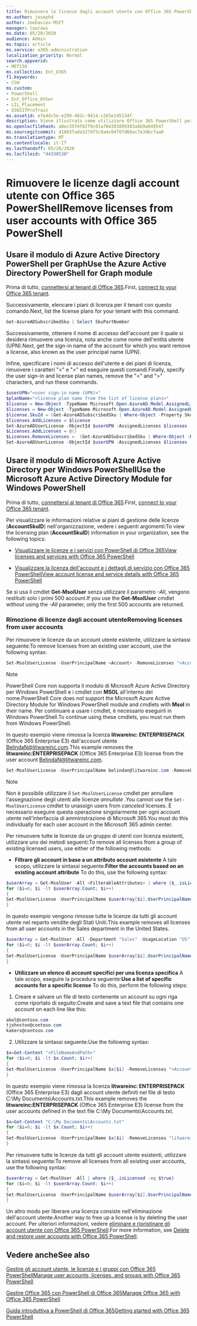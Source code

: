```yaml
---
title: Rimuovere le licenze dagli account utente con Office 365 PowerShell
ms.author: josephd
author: JoeDavies-MSFT
manager: laurawi
ms.date: 05/20/2020
audience: Admin
ms.topic: article
ms.service: o365-administration
localization_priority: Normal
search.appverid:
- MET150
ms.collection: Ent_O365
f1.keywords:
- CSH
ms.custom:
- PowerShell
- Ent_Office_Other
- LIL_Placement
- O365ITProTrain
ms.assetid: e7e4dc5e-e299-482c-9414-c265e145134f
description: Viene illustrato come utilizzare Office 365 PowerShell per rimuovere le licenze di Office 365 precedentemente assegnate agli utenti.
ms.openlocfilehash: a8ec35f4f82f9c01a784301099383a6b9a049547
ms.sourcegitcommit: d1863fada327df5c8a4c04f07d68ac7e3dbcfaa0
ms.translationtype: MT
ms.contentlocale: it-IT
ms.lasthandoff: 05/20/2020
ms.locfileid: "44330530"
---
```

# <a name="remove-licenses-from-user-accounts-with-office-365-powershell"></a><span data-ttu-id="3f5d5-103">Rimuovere le licenze dagli account utente con Office 365 PowerShell</span><span class="sxs-lookup"><span data-stu-id="3f5d5-103">Remove licenses from user accounts with Office 365 PowerShell</span></span>

## <a name="use-the-azure-active-directory-powershell-for-graph-module"></a><span data-ttu-id="3f5d5-104">Usare il modulo di Azure Active Directory PowerShell per Graph</span><span class="sxs-lookup"><span data-stu-id="3f5d5-104">Use the Azure Active Directory PowerShell for Graph module</span></span>

<span data-ttu-id="3f5d5-105">Prima di tutto, [connettersi al tenant di Office 365](connect-to-office-365-powershell.md#connect-with-the-azure-active-directory-powershell-for-graph-module).</span><span class="sxs-lookup"><span data-stu-id="3f5d5-105">First, [connect to your Office 365 tenant](connect-to-office-365-powershell.md#connect-with-the-azure-active-directory-powershell-for-graph-module).</span></span>

<span data-ttu-id="3f5d5-106">Successivamente, elencare i piani di licenza per il tenant con questo comando.</span><span class="sxs-lookup"><span data-stu-id="3f5d5-106">Next, list the license plans for your tenant with this command.</span></span>

```powershell
Get-AzureADSubscribedSku | Select SkuPartNumber
```

<span data-ttu-id="3f5d5-107">Successivamente, ottenere il nome di accesso dell'account per il quale si desidera rimuovere una licenza, nota anche come nome dell'entità utente (UPN).</span><span class="sxs-lookup"><span data-stu-id="3f5d5-107">Next, get the sign-in name of the account for which you want remove a license, also known as the user principal name (UPN).</span></span>

<span data-ttu-id="3f5d5-108">Infine, specificare i nomi di accesso dell'utente e dei piani di licenza, rimuovere i caratteri "<" e ">" ed eseguire questi comandi.</span><span class="sxs-lookup"><span data-stu-id="3f5d5-108">Finally, specify the user sign-in and license plan names, remove the "<" and ">" characters, and run these commands.</span></span>

```powershell
$userUPN="<user sign-in name (UPN)>"
$planName="<license plan name from the list of license plans>"
$license = New-Object -TypeName Microsoft.Open.AzureAD.Model.AssignedLicense
$licenses = New-Object -TypeName Microsoft.Open.AzureAD.Model.AssignedLicenses
$license.SkuId = (Get-AzureADSubscribedSku | Where-Object -Property SkuPartNumber -Value $planName -EQ).SkuID
$licenses.AddLicenses = $license
Set-AzureADUserLicense -ObjectId $userUPN -AssignedLicenses $licenses
$Licenses.AddLicenses = @()
$Licenses.RemoveLicenses =  (Get-AzureADSubscribedSku | Where-Object -Property SkuPartNumber -Value $planName -EQ).SkuID
Set-AzureADUserLicense -ObjectId $userUPN -AssignedLicenses $licenses
```

## <a name="use-the-microsoft-azure-active-directory-module-for-windows-powershell"></a><span data-ttu-id="3f5d5-109">Usare il modulo di Microsoft Azure Active Directory per Windows PowerShell</span><span class="sxs-lookup"><span data-stu-id="3f5d5-109">Use the Microsoft Azure Active Directory Module for Windows PowerShell</span></span>

<span data-ttu-id="3f5d5-110">Prima di tutto, [connettersi al tenant di Office 365](connect-to-office-365-powershell.md#connect-with-the-microsoft-azure-active-directory-module-for-windows-powershell).</span><span class="sxs-lookup"><span data-stu-id="3f5d5-110">First, [connect to your Office 365 tenant](connect-to-office-365-powershell.md#connect-with-the-microsoft-azure-active-directory-module-for-windows-powershell).</span></span>
   
<span data-ttu-id="3f5d5-111">Per visualizzare le informazioni relative ai piani di gestione delle licenze (**AccountSkuID**) nell'organizzazione, vedere i seguenti argomenti:</span><span class="sxs-lookup"><span data-stu-id="3f5d5-111">To view the licensing plan (**AccountSkuID**) information in your organization, see the following topics:</span></span>
    
  - [<span data-ttu-id="3f5d5-112">Visualizzare le licenze e i servizi con PowerShell di Office 365</span><span class="sxs-lookup"><span data-stu-id="3f5d5-112">View licenses and services with Office 365 PowerShell</span></span>](view-licenses-and-services-with-office-365-powershell.md)
    
  - [<span data-ttu-id="3f5d5-113">Visualizzare la licenza dell'account e i dettagli di servizio con Office 365 PowerShell</span><span class="sxs-lookup"><span data-stu-id="3f5d5-113">View account license and service details with Office 365 PowerShell</span></span>](view-account-license-and-service-details-with-office-365-powershell.md)
    
<span data-ttu-id="3f5d5-114">Se si usa il cmdlet **Get-MsolUser** senza utilizzare il parametro _-All_, vengono restituiti solo i primi 500 account.</span><span class="sxs-lookup"><span data-stu-id="3f5d5-114">If you use the **Get-MsolUser** cmdlet without using the _-All_ parameter, only the first 500 accounts are returned.</span></span>
    
### <a name="removing-licenses-from-user-accounts"></a><span data-ttu-id="3f5d5-115">Rimozione di licenze dagli account utente</span><span class="sxs-lookup"><span data-stu-id="3f5d5-115">Removing licenses from user accounts</span></span>

<span data-ttu-id="3f5d5-116">Per rimuovere le licenze da un account utente esistente, utilizzare la sintassi seguente:</span><span class="sxs-lookup"><span data-stu-id="3f5d5-116">To remove licenses from an existing user account, use the following syntax:</span></span>
  
```powershell
Set-MsolUserLicense -UserPrincipalName <Account> -RemoveLicenses "<AccountSkuId1>", "<AccountSkuId2>"...
```

>[!Note]
><span data-ttu-id="3f5d5-117">PowerShell Core non supporta il modulo di Microsoft Azure Active Directory per Windows PowerShell e i cmdlet con **MSOL** all'interno del nome.</span><span class="sxs-lookup"><span data-stu-id="3f5d5-117">PowerShell Core does not support the Microsoft Azure Active Directory Module for Windows PowerShell module and cmdlets with **Msol** in their name.</span></span> <span data-ttu-id="3f5d5-118">Per continuare a usare i cmdlet, è necessario eseguirli in Windows PowerShell.</span><span class="sxs-lookup"><span data-stu-id="3f5d5-118">To continue using these cmdlets, you must run them from Windows PowerShell.</span></span>
>

<span data-ttu-id="3f5d5-119">In questo esempio viene rimossa la licenza **litwareinc: ENTERPRISEPACK** (Office 365 Enterprise E3) dall'account utente BelindaN@litwareinc.com.</span><span class="sxs-lookup"><span data-stu-id="3f5d5-119">This example removes the **litwareinc:ENTERPRISEPACK** (Office 365 Enterprise E3) license from the user account BelindaN@litwareinc.com.</span></span>
  
```powershell
Set-MsolUserLicense -UserPrincipalName belindan@litwareinc.com -RemoveLicenses "litwareinc:ENTERPRISEPACK"
```

>[!Note]
><span data-ttu-id="3f5d5-120">Non è possibile utilizzare il `Set-MsolUserLicense` cmdlet per annullare l'assegnazione degli utenti alle licenze *annullate* .</span><span class="sxs-lookup"><span data-stu-id="3f5d5-120">You cannot use the `Set-MsolUserLicense` cmdlet to unassign users from *canceled* licenses.</span></span> <span data-ttu-id="3f5d5-121">È necessario eseguire questa operazione singolarmente per ogni account utente nell'interfaccia di amministrazione di Microsoft 365.</span><span class="sxs-lookup"><span data-stu-id="3f5d5-121">You must do this individually for each user account in the Microsoft 365 admin center.</span></span>
>

<span data-ttu-id="3f5d5-122">Per rimuovere tutte le licenze da un gruppo di utenti con licenza esistenti, utilizzare uno dei metodi seguenti:</span><span class="sxs-lookup"><span data-stu-id="3f5d5-122">To remove all licenses from a group of existing licensed users, use either of the following methods:</span></span>
  
- <span data-ttu-id="3f5d5-123">**Filtrare gli account in base a un attributo account esistente** A tale scopo, utilizzare la sintassi seguente:</span><span class="sxs-lookup"><span data-stu-id="3f5d5-123">**Filter the accounts based on an existing account attribute** To do this, use the following syntax:</span></span>
    
```powershell
$userArray = Get-MsolUser -All <FilterableAttributes> | where {$_.isLicensed -eq $true}
for ($i=0; $i -lt $userArray.Count; $i++)
{
Set-MsolUserLicense -UserPrincipalName $userArray[$i].UserPrincipalName -RemoveLicenses $userArray[$i].licenses.accountskuid
}
```

<span data-ttu-id="3f5d5-124">In questo esempio vengono rimosse tutte le licenze da tutti gli account utente nel reparto vendite degli Stati Uniti.</span><span class="sxs-lookup"><span data-stu-id="3f5d5-124">This example removes all licenses from all user accounts in the Sales department in the United States.</span></span>
    
```powershell
$userArray = Get-MsolUser -All -Department "Sales" -UsageLocation "US" | where {$_.isLicensed -eq $true}
for ($i=0; $i -lt $userArray.Count; $i++)
{
Set-MsolUserLicense -UserPrincipalName $userArray[$i].UserPrincipalName -RemoveLicenses $userArray[$i].licenses.accountskuid
}
```

- <span data-ttu-id="3f5d5-125">**Utilizzare un elenco di account specifici per una licenza specifica** A tale scopo, eseguire la procedura seguente:</span><span class="sxs-lookup"><span data-stu-id="3f5d5-125">**Use a list of specific accounts for a specific license** To do this, perform the following steps:</span></span>
    
1. <span data-ttu-id="3f5d5-126">Creare e salvare un file di testo contenente un account su ogni riga come riportato di seguito:</span><span class="sxs-lookup"><span data-stu-id="3f5d5-126">Create and save a text file that contains one account on each line like this:</span></span>
    
  ```powershell
akol@contoso.com
tjohnston@contoso.com
kakers@contoso.com
  ```

2. <span data-ttu-id="3f5d5-127">Utilizzare la sintassi seguente:</span><span class="sxs-lookup"><span data-stu-id="3f5d5-127">Use the following syntax:</span></span>
    
  ```powershell
  $x=Get-Content "<FileNameAndPath>"
  for ($i=0; $i -lt $x.Count; $i++)
  {
  Set-MsolUserLicense -UserPrincipalName $x[$i] -RemoveLicenses "<AccountSkuId1>","<AccountSkuId2>"...
  }
  ```
<span data-ttu-id="3f5d5-128">In questo esempio viene rimossa la licenza **litwareinc: ENTERPRISEPACK** (Office 365 Enterprise E3) dagli account utente definiti nel file di testo C:\My Documents\Accounts.txt.</span><span class="sxs-lookup"><span data-stu-id="3f5d5-128">This example removes the **litwareinc:ENTERPRISEPACK** (Office 365 Enterprise E3) license from the user accounts defined in the text file C:\My Documents\Accounts.txt.</span></span>
    
  ```powershell
  $x=Get-Content "C:\My Documents\Accounts.txt"
  for ($i=0; $i -lt $x.Count; $i++)
  {
  Set-MsolUserLicense -UserPrincipalName $x[$i] -RemoveLicenses "litwareinc:ENTERPRISEPACK"
  }
  ```

<span data-ttu-id="3f5d5-129">Per rimuovere tutte le licenze da tutti gli account utente esistenti, utilizzare la sintassi seguente:</span><span class="sxs-lookup"><span data-stu-id="3f5d5-129">To remove all licenses from all existing user accounts, use the following syntax:</span></span>
  
```powershell
$userArray = Get-MsolUser -All | where {$_.isLicensed -eq $true}
for ($i=0; $i -lt $userArray.Count; $i++)
{
Set-MsolUserLicense -UserPrincipalName $userArray[$i].UserPrincipalName -RemoveLicenses $userArray[$i].licenses.accountskuid
}
```

<span data-ttu-id="3f5d5-130">Un altro modo per liberare una licenza consiste nell'eliminazione dell'account utente.</span><span class="sxs-lookup"><span data-stu-id="3f5d5-130">Another way to free up a license is by deleting the user account.</span></span> <span data-ttu-id="3f5d5-131">Per ulteriori informazioni, vedere [eliminare e ripristinare gli account utente con Office 365 PowerShell](delete-and-restore-user-accounts-with-office-365-powershell.md).</span><span class="sxs-lookup"><span data-stu-id="3f5d5-131">For more information, see [Delete and restore user accounts with Office 365 PowerShell](delete-and-restore-user-accounts-with-office-365-powershell.md).</span></span>
  
## <a name="see-also"></a><span data-ttu-id="3f5d5-132">Vedere anche</span><span class="sxs-lookup"><span data-stu-id="3f5d5-132">See also</span></span>

[<span data-ttu-id="3f5d5-133">Gestire gli account utente, le licenze e i gruppi con Office 365 PowerShell</span><span class="sxs-lookup"><span data-stu-id="3f5d5-133">Manage user accounts, licenses, and groups with Office 365 PowerShell</span></span>](manage-user-accounts-and-licenses-with-office-365-powershell.md)
  
[<span data-ttu-id="3f5d5-134">Gestire Office 365 con PowerShell di Office 365</span><span class="sxs-lookup"><span data-stu-id="3f5d5-134">Manage Office 365 with Office 365 PowerShell</span></span>](manage-office-365-with-office-365-powershell.md)
  
[<span data-ttu-id="3f5d5-135">Guida introduttiva a PowerShell di Office 365</span><span class="sxs-lookup"><span data-stu-id="3f5d5-135">Getting started with Office 365 PowerShell</span></span>](getting-started-with-office-365-powershell.md)

